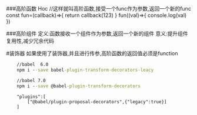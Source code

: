 ###高阶函数 Hoc
    //这样就叫高阶函数,接受一个func作为参数,返回一个新的func
    const fun=(callback)=>{
        return callback(123)
    }
    fun((val)=>{
        console.log(val)
    })


###高阶组件
    定义:函数接收一个组件作为参数,返回一个新的组件
    意义:提升组件复用性,减少冗余代码


#装饰器
    如果使用了装饰器,并且进行传参,高阶函数的返回值必须是function
```cmd
    //babel  6.0
    npm i --save babel-plugin-transform-decorators-leacy

    //babel 7.0
    npm i --save @babel-plugin-transform-decorators
```

```babelrc
    "plugins":[
        ["@babel/plugin-proposal-decorators",{"legacy":true}]
    ]
```
